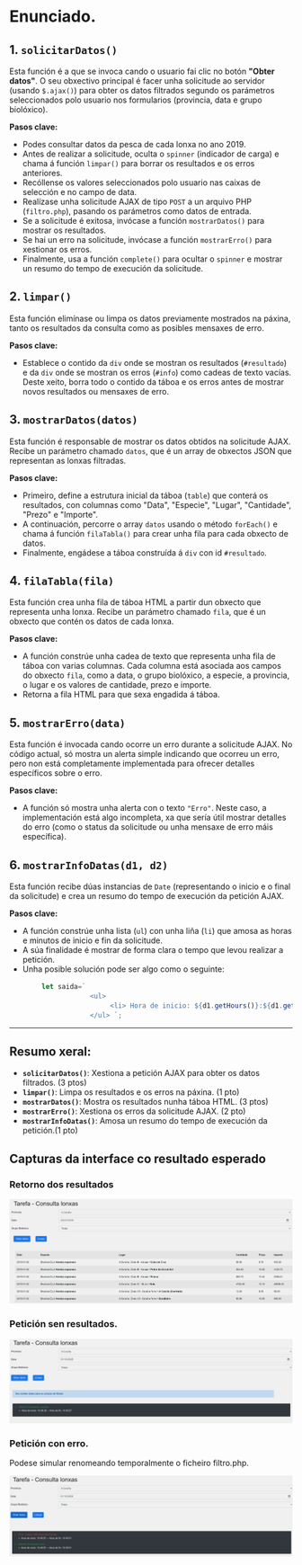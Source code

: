 
# Enunciado. 


## 1. `solicitarDatos()`
Esta función é a que se invoca cando o usuario fai clic no botón **"Obter datos"**. O seu obxectivo principal é facer unha solicitude ao servidor (usando `$.ajax()`) para obter os datos filtrados segundo os parámetros seleccionados polo usuario nos formularios (provincia, data e grupo biolóxico).

**Pasos clave:**
- Podes consultar datos da pesca de cada lonxa no ano 2019. 
- Antes de realizar a solicitude, oculta o `spinner` (indicador de carga) e chama á función `limpar()` para borrar os resultados e os erros anteriores.
- Recóllense os valores seleccionados polo usuario nas caixas de selección e no campo de data.
- Realízase unha solicitude AJAX de tipo `POST` a un arquivo PHP (`filtro.php`), pasando os parámetros como datos de entrada.
- Se a solicitude é exitosa, invócase a función `mostrarDatos()` para mostrar os resultados.
- Se hai un erro na solicitude, invócase a función `mostrarErro()` para xestionar os erros.
- Finalmente, usa a función `complete()` para ocultar o `spinner` e mostrar un resumo do tempo de execución da solicitude.

## 2. `limpar()`
Esta función elimínase ou limpa os datos previamente mostrados na páxina, tanto os resultados da consulta como as posibles mensaxes de erro. 

**Pasos clave:**
- Establece o contido da `div` onde se mostran os resultados (`#resultado`) e da `div` onde se mostran os erros (`#info`) como cadeas de texto vacías. Deste xeito, borra todo o contido da táboa e os erros antes de mostrar novos resultados ou mensaxes de erro.

## 3. `mostrarDatos(datos)`
Esta función é responsable de mostrar os datos obtidos na solicitude AJAX. Recibe un parámetro chamado `datos`, que é un array de obxectos JSON que representan as lonxas filtradas.

**Pasos clave:**
- Primeiro, define a estrutura inicial da táboa (`table`) que conterá os resultados, con columnas como "Data", "Especie", "Lugar", "Cantidade", "Prezo" e "Importe".
- A continuación, percorre o array `datos` usando o método `forEach()` e chama á función `filaTabla()` para crear unha fila para cada obxecto de datos.
- Finalmente, engádese a táboa construída á `div` con id `#resultado`.

## 4. `filaTabla(fila)`
Esta función crea unha fila de táboa HTML a partir dun obxecto que representa unha lonxa. Recibe un parámetro chamado `fila`, que é un obxecto que contén os datos de cada lonxa.

**Pasos clave:**
- A función constrúe unha cadea de texto que representa unha fila de táboa con varias columnas. Cada columna está asociada aos campos do obxecto `fila`, como a data, o grupo biolóxico, a especie, a provincia, o lugar e os valores de cantidade, prezo e importe.
- Retorna a fila HTML para que sexa engadida á táboa.

## 5. `mostrarErro(data)`
Esta función é invocada cando ocorre un erro durante a solicitude AJAX. No código actual, só mostra un alerta simple indicando que ocorreu un erro, pero non está completamente implementada para ofrecer detalles específicos sobre o erro.

**Pasos clave:**
- A función só mostra unha alerta con o texto `"Erro"`. Neste caso, a implementación está algo incompleta, xa que sería útil mostrar detalles do erro (como o status da solicitude ou unha mensaxe de erro máis específica).

## 6. `mostrarInfoDatas(d1, d2)`
Esta función recibe dúas instancias de `Date` (representando o inicio e o final da solicitude) e crea un resumo do tempo de execución da petición AJAX.

**Pasos clave:**
- A función constrúe unha lista (`ul`) con unha liña (`li`) que amosa as horas e minutos de inicio e fin da solicitude.
- A súa finalidade é mostrar de forma clara o tempo que levou realizar a petición.
- Unha posible solución pode ser algo como o seguinte: 
```js
        let saida=`
                    <ul>
                         <li> Hora de inicio: ${d1.getHours()}:${d1.getMinutes()}:${d1.getSeconds()} -- Hora de fin:   ${d2.getHours()}:${d2.getMinutes()}:${d2.getSeconds()}</li> 
                    </ul> `;

```

---

## Resumo xeral:
- **`solicitarDatos()`**: Xestiona a petición AJAX para obter os datos filtrados. (3 ptos)
- **`limpar()`**: Limpa os resultados e os erros na páxina. (1 pto)
- **`mostrarDatos()`**: Mostra os resultados nunha táboa HTML. (3 ptos)
- **`mostrarErro()`**: Xestiona os erros da solicitude AJAX. (2 pto)
- **`mostrarInfoDatas()`**: Amosa un resumo do tempo de execución da petición.(1 pto)

 ## Capturas da interface co resultado esperado
 ### Retorno dos resultados 
 ![](ud07-01_captura.png)
 
 ### Petición sen resultados.
 ![](ud07-02_captura.png)
 
 ### Petición con erro.
 Podese simular renomeando temporalmente o ficheiro filtro.php.
 
 ![](ud07-03_captura.png)